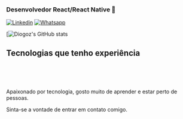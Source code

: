 ### Desenvolvedor React/React Native 🤙

[![Linkedin](https://img.shields.io/badge/LinkedIn-0077B5?style=for-the-badge&logo=linkedin&logoColor=white)](https://www.linkedin.com/in/diogo-sousa-9637a2113/)
[![Whatsapp](https://img.shields.io/badge/WhatsApp-25D366?style=for-the-badge&logo=whatsapp&logoColor=white)](https://wa.me/5518996031976)

[![Diogoz's GitHub stats](https://github-readme-stats.vercel.app/api?username=diogoz&show_icons=true&theme=dracula)


## Tecnologias que tenho experiência
<div style="display: inline_block"><br/>
    <img align="center" alt="" src="https://img.shields.io/badge/React_Native-20232A?style=for-the-badge&logo=react&logoColor=61DAFB">
    <img align="center" alt="" src="https://img.shields.io/badge/React-20232A?style=for-the-badge&logo=react&logoColor=61DAFB">
    <img align="center" alt="" src="https://img.shields.io/badge/Next-black?style=for-the-badge&logo=next.js&logoColor=white">
    <img align="center" alt="" src="https://img.shields.io/badge/JavaScript-323330?style=for-the-badge&logo=javascript&logoColor=F7DF1E">
    <img align="center" alt="" src="https://img.shields.io/badge/TypeScript-007ACC?style=for-the-badge&logo=typescript&logoColor=white">
    <img align="center" alt="" src="https://img.shields.io/badge/Prisma-3982CE?style=for-the-badge&logo=Prisma&logoColor=white">
    <img align="center" alt="" src="https://img.shields.io/badge/postgres-%23316192.svg?style=for-the-badge&logo=postgresql&logoColor=white">
    <img align="center" alt="" src="https://img.shields.io/badge/HTML5-E34F26?style=for-the-badge&logo=html5&logoColor=white">
    <img align="center" alt="" src="https://img.shields.io/badge/CSS3-1572B6?style=for-the-badge&logo=css3&logoColor=white">
    <img align="center" alt="" src="https://img.shields.io/badge/styled--components-DB7093?style=for-the-badge&logo=styled-components&logoColor=white">
    <img align="center" alt="" src="https://img.shields.io/badge/tailwindcss-%2338B2AC.svg?style=for-the-badge&logo=tailwind-css&logoColor=white">
   
    
    

</div><br/>

Apaixonado por tecnologia, gosto muito de aprender e estar perto de pessoas.

Sinta-se a vontade de entrar em contato comigo. 
